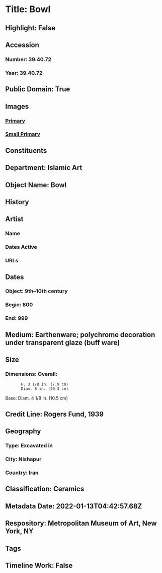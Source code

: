 # Title: Bowl
## Highlight: False
## Accession
### Number: 39.40.72
### Year: 39.40.72
## Public Domain: True
## Images
### [Primary](https://images.metmuseum.org/CRDImages/is/original/wb-39.40.72.JPG)
### [Small Primary](https://images.metmuseum.org/CRDImages/is/web-large/wb-39.40.72.JPG)
## Constituents
## Department: Islamic Art
## Object Name: Bowl
## History
## Artist
### Name
### Dates Active
### URLs
## Dates
### Object: 9th–10th century
### Begin: 800
### End: 999
## Medium: Earthenware; polychrome decoration under transparent glaze (buff ware)
## Size
### Dimensions: Overall:
           H. 3 1/8 in. (7.9 cm)
           Diam. 8 in. (20.3 cm)
Base: 
            Diam. 4 1/8 in. (10.5 cm)
## Credit Line: Rogers Fund, 1939
## Geography
### Type: Excavated in
### City: Nishapur
### Country: Iran
## Classification: Ceramics
## Metadata Date: 2022-01-13T04:42:57.68Z
## Respository: Metropolitan Museum of Art, New York, NY
## Tags
## Timeline Work: False